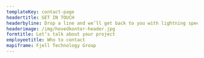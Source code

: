 ```yaml
---
templateKey: contact-page
headertitle: GET IN TOUCH
headerbyline: Drop a line and we’ll get back to you with lightning speed
headerimage: /img/hovedkontor-header.jpg
formtitle: Let’s talk about your project
employeetitle: Who to contact
mapiframe: Fjell Technology Group
---
```


